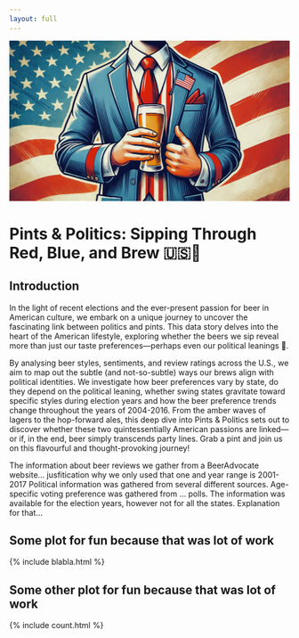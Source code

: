 ```yaml
---
layout: full
---
```


![blablabla](assets/img/IMG_E7587.jpg)

# Pints & Politics: Sipping Through Red, Blue, and Brew 🇺🇸🍺

## Introduction

In the light of recent elections and the ever-present passion for beer in American culture, we embark on a unique journey to uncover the fascinating link between politics and pints. This data story delves into the heart of the American lifestyle, exploring whether the beers we sip reveal more than just our taste preferences—perhaps even our political leanings 🤔.


By analysing beer styles, sentiments, and review ratings across the U.S., we aim to map out the subtle (and not-so-subtle) ways our brews align with political identities. We investigate how beer preferences vary by state, do they depend on the political leaning, whether swing states gravitate toward specific styles during election years and how the beer preference trends change throughout the years of 2004-2016.
From the amber waves of lagers to the hop-forward ales, this deep dive into Pints & Politics sets out to discover whether these two quintessentially American passions are linked—or if, in the end, beer simply transcends party lines. Grab a pint and join us on this flavourful and thought-provoking journey!


The information about beer reviews we gather from a BeerAdvocate website… jusfitication why we only used that one and year range is 2001-2017
Political information was gathered from several different sources. Age-specific voting preference was gathered from … polls. The information was available for the election years, however not for all the states. Explanation for that… 


## Some plot for fun because that was lot of work

{% include blabla.html %}

## Some other plot for fun because that was lot of work

{% include count.html %}
